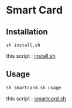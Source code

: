 # Smart Card

## Installation

    sh install.sh

this script : [install.sh](https://github.com/ghsable/dotfiles/blob/master/bin/smartcard/install.sh)

## Usage

    sh smartcard.sh usage

this script : [smartcard.sh](https://github.com/ghsable/dotfiles/blob/master/bin/smartcard/smartcard.sh)
